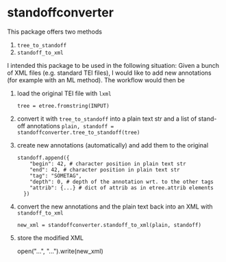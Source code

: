 # standoffconverter

This package offers two methods

1. `tree_to_standoff`
2. `standoff_to_xml`

I intended this package to be used in the following situation:
Given a bunch of XML files (e.g. standard TEI files), I would like to add new annotations (for example with an ML method). The workflow would then be

1. load the original TEI file with `lxml`

    `tree = etree.fromstring(INPUT)`

2. convert it with `tree_to_standoff` into a plain text str and a list of stand-off annotations
    `plain, standoff = standoffconverter.tree_to_standoff(tree)`

3. create new annotations (automatically) and add them to the original

    ```
    standoff.append({
        "begin": 42, # character position in plain text str
        "end": 42, # character position in plain text str
        "tag": "SOMETAG",
        "depth": 0, # depth of the annotation wrt. to the other tags
        "attrib": {...} # dict of attrib as in etree.attrib elements
      })

4. convert the new annotations and the plain text back into an XML with `standoff_to_xml`

    `new_xml = standoffconverter.standoff_to_xml(plain, standoff)`

5. store the modified XML

    open("...", "...").write(new_xml)



      
      
      
      

      
